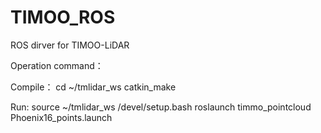 # TIMOO_ROS
ROS dirver for TIMOO-LiDAR

Operation command：

Compile：
cd ~/tmlidar_ws
catkin_make

Run:
source ~/tmlidar_ws /devel/setup.bash
roslaunch timmo_pointcloud Phoenix16_points.launch
